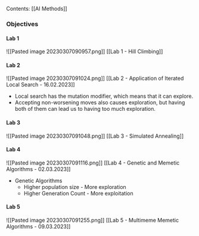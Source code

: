 Contents:
[[AI Methods]]

### Objectives
#### Lab 1
![[Pasted image 20230307090957.png]]
[[Lab 1 - Hill Climbing]]

#### Lab 2
![[Pasted image 20230307091024.png]]
[[Lab 2 - Application of Iterated Local Search - 16.02.2023]]
- Local search has the mutation modifier, which means that it can explore.
- Accepting non-worsening moves also causes exploration, but having both of them can lead us to having too much exploration.

#### Lab 3
![[Pasted image 20230307091048.png]]
[[Lab 3 - Simulated Annealing]]

#### Lab 4
![[Pasted image 20230307091116.png]]
[[Lab 4 - Genetic and Memetic Algorithms - 02.03.2023]]
- Genetic Algorithms
	- Higher population size - More exploration
	- Higher Generation Count - More exploitation
#### Lab 5
![[Pasted image 20230307091255.png]]
[[Lab 5 - Multimeme Memetic Algorithms - 09.03.2023]]
